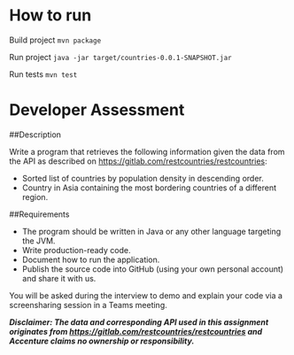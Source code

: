 # How to run

Build project
`mvn package`

Run project
`java -jar target/countries-0.0.1-SNAPSHOT.jar`

Run tests
`mvn test`

# Developer Assessment

##Description

Write a program that retrieves the following information given the data from the API as described on https://gitlab.com/restcountries/restcountries:

- Sorted list of countries by population density in descending order.
- Country in Asia containing the most bordering countries of a different region.

##Requirements

- The program should be written in Java or any other language targeting the JVM.
- Write production-ready code.
- Document how to run the application.
- Publish the source code into GitHub (using your own personal account) and share it with us.

You will be asked during the interview to demo and explain your code via a screensharing session in a Teams meeting.

**_Disclaimer: The data and corresponding API used in this assignment originates from https://gitlab.com/restcountries/restcountries and Accenture claims no ownership or responsibility._**
